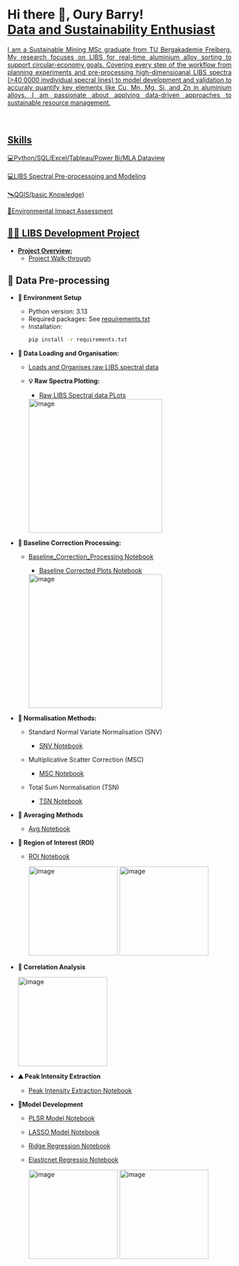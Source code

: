 <h1>Hi there 👋, Oury Barry!<br/><a href="https://github.com/Oury-Barry"><a href="https://www.linkedin.com/in/barryoury/">Data and Sustainability Enthusiast</h1>

<div align="justify"> I am a Sustainable Mining MSc graduate from TU Bergakademie Freiberg. My research focuses on LIBS for real-time aluminium alloy sorting to support circular-economy goals. Covering every step of the workflow from planning experiments and pre-processing high-dimensioanal LIBS spectra (>40 0000 invdividual specral lines) to model development and validation to accuraly quantify key elements like Cu, Mn, Mg, Si, and Zn in aluminium alloys. I am passionate about applying data-driven approaches to sustainable resource management.</div><br></br>

## Skills
💻Python/SQL/Excel/Tableau/Power Bi/MLA Dataview<br></br>
💻LIBS Spectral Pre-processoing and Modeling<br></br>
🛰QGIS(basic Knowledge)

🌳Environmental Impact Assessment

## 👨‍💻 LIBS Development Project</h2>
- **Project Overview:**
    - [Project Walk-through](https://github.com/Oury-Barry/Developing-LIBS-)

## 🔧 Data Pre-processing
- **🔧 Environment Setup**

    - Python version: 3.13
    - Required packages: See [requirements.txt](https://github.com/Oury-Barry/Developing-LIBS-/blob/main/01_Environment_Setup.ipynb)
    - Installation:
      ```bash
      pip install -r requirements.txt

- **📁 Data Loading and Organisation:**
    - [Loads and Organises raw LIBS spectral data](https://github.com/Oury-Barry/Developing-LIBS-/blob/main/02_Data_Loading.ipynb)

    - **💡 Raw Spectra Plotting:**
        - [Raw LIBS Spectral data PLots](https://github.com/Oury-Barry/Developing-LIBS-/blob/main/03_Raw_Spectra_Plotting%20.ipynb)
      
      <img width="300" height="300" alt="image" src="https://github.com/user-attachments/assets/5847b3ef-b6c8-4b7c-9cfa-0cf4ca54835d" />

- **🧹 Baseline Correction Processing:**
    - [Baseline_Correction_Processing Notebook](https://github.com/Oury-Barry/Developing-LIBS-/blob/main/04_Baseline_Correction.ipynb)
 
        - [Baseline Corrected Plots Notebook](https://github.com/Oury-Barry/Developing-LIBS-/blob/main/05_Interactive_Baseline_Correction%20Plot.ipynb)
      <img width="300" height="300" alt="image" src="https://github.com/user-attachments/assets/53454e98-ed86-4527-a364-e9861a3c0b3a" />

- **📏 Normalisation Methods:**
    - Standard Normal Variate Normalisation (SNV)
        - [SNV Notebook](https://github.com/Oury-Barry/Developing-LIBS-/blob/main/06_Standard_Normal_Variate%20.ipynb)
     
    - Multiplicative Scatter Correction (MSC)
        - [MSC Notebook](https://github.com/Oury-Barry/Developing-LIBS-/blob/main/07_Multiplicative_Scatter_Correction.ipynb)

    - Total Sum Normalisation (TSN)
        - [TSN Notebook](https://github.com/Oury-Barry/Developing-LIBS-/blob/main/08_Total_Sum_Normalisation%20.ipynb)

- **🔢 Averaging Methods**
    - [Avg Notebook](https://github.com/Oury-Barry/Developing-LIBS-/blob/main/09_Compute_Average_Spectrum_for_Each_Sample%20(by%20Sample%20ID).ipynb) 

- **🎯 Region of Interest (ROI)**
    - [ROI Notebook](https://github.com/Oury-Barry/Developing-LIBS-/blob/main/10_Region_of_Interest_(ROI).ipynb)
      
        <img width="200" height="200" alt="image" src="https://github.com/user-attachments/assets/93f49d2e-888a-4e87-a9a3-1496d75e3d9c" /> <img width="200" height="200" alt="image" src="https://github.com/user-attachments/assets/2bb6103f-ec50-49eb-ae4b-8867fd64bf45" />

- **🔗 Correlation Analysis**  									

  <img width="200" height="200" alt="image" src="https://github.com/user-attachments/assets/2fa17b99-eab3-4c3d-b830-a17109e70a1e" />

- **⛰️ Peak Intensity Extraction**
  
    - [Peak Intensity Extraction Notebook](https://github.com/Oury-Barry/Developing-LIBS-/blob/main/12_Peak_Intensity_Extraction_for_Multiple_Elements.ipynb) 
 
 - **🤖Model Development**
     - [PLSR Model Notebook](https://github.com/Oury-Barry/Developing-LIBS-/blob/main/14_PLSR_Model.ipynb)
     - [LASSO Model Notebook](https://github.com/Oury-Barry/Developing-LIBS-/blob/main/13_LASSO_Model.ipynb)
     - [Ridge Regression Notebook](https://github.com/Oury-Barry/Developing-LIBS-/blob/main/16_Ridge_Model.ipynb)
     - [Elasticnet Regressio Notebook](https://github.com/Oury-Barry/Developing-LIBS-/blob/main/15_Elasticnet_Regression_Model.ipynb) 

       <img width="200" height="200" alt="image" src="https://github.com/user-attachments/assets/82e27b8a-113b-41d2-81ab-8ffbd3e6946f" /> <img width="200" height="200" alt="image" src="https://github.com/user-attachments/assets/2140596c-c0a7-455b-9bef-4dda8c84559f" />



